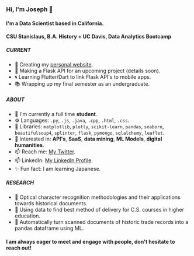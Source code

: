 ### Hi, I'm Joseph 👋

#### I'm a Data Scientist based in California. 
#### CSU Stanislaus, B.A. History + UC Davis, Data Analytics Bootcamp 

##### CURRENT

- 👤 Creating my [personal website](https://josephchancey.com/).
- 📰 Making a Flask API for an upcoming project (details soon).
- 🌀 Learning Flutter/Dart to link Flask API's to mobile apps.
- 📚 Wrapping up my final semester as an undergraduate.

##### ABOUT

- 🏢 I'm currently a full time **student**.
- ⚙️ Languages: `.py`, `.js`, `.java`, `.cpp`, `.html`, `.css`. 
- 🧰 Libraries: `matplotlib`, `plotly`, `scikit-learn`, `pandas`, `seaborn`, `beautifulsoup4`, `splinter`, `flask`, `pymongo`, `sqlalchemy`, `leaflet`.
- 💬 Interested in:  **API's**, **SaaS**, **data mining**, **ML Models**, **digital humanities**.
- 📫 Reach me: [My Twitter](https://twitter.com/JosephChancey).
- 📫 LinkedIn: [My LinkedIn Profile](https://www.linkedin.com/in/joseph-chancey).
- ✨ Fun fact: I am learning Japanese.

##### RESEARCH
- 📖 Optical character recognition methodologies and their applications towards historical documents.
- 📖 Using data to find best method of delivery for C.S. courses in higher education.
- 📖 Automatically turn scanned documents of historic trade records into a pandas dataframe using ML.


#### I am always eager to meet and engage with people, don't hesitate to reach out!

<!---
josephchancey/josephchancey is a ✨ special ✨ repository because its `README.md` (this file) appears on your GitHub profile.
You can click the Preview link to take a look at your changes.
--->
